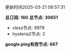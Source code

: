 更新时间2025-03-21 08:57:31

**总订阅: 160**
**总节点: 30651**
- vless节点: 9979
- hysteria2节点: 2

**google ping有效节点: 667**
